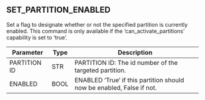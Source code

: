 ## SET\_PARTITION\_ENABLED

Set a flag to designate whether or not the specified partition is currently enabled. This command is only available if the ‘can\_activate\_partitions’ capability is set to ‘true’.


| Parameter    | Type | Description                                                           |
| ------------ | ---- | --------------------------------------------------------------------- |
| PARTITION ID | STR  | PARTITION ID: The id number of the targeted partition.                |
| ENABLED      | BOOL | ENABLED ‘True’ if this partition should now be enabled, False if not. |

